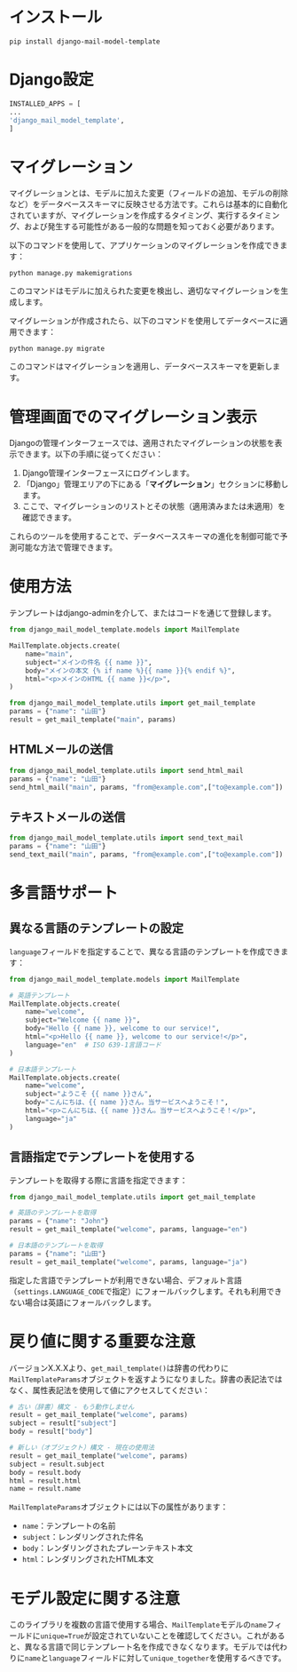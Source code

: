 # インストール

```shell
pip install django-mail-model-template
```

# Django設定

```python
INSTALLED_APPS = [
...
'django_mail_model_template',
]
```

# マイグレーション

マイグレーションとは、モデルに加えた変更（フィールドの追加、モデルの削除など）をデータベーススキーマに反映させる方法です。これらは基本的に自動化されていますが、マイグレーションを作成するタイミング、実行するタイミング、および発生する可能性がある一般的な問題を知っておく必要があります。

以下のコマンドを使用して、アプリケーションのマイグレーションを作成できます：

```shell
python manage.py makemigrations
```

このコマンドはモデルに加えられた変更を検出し、適切なマイグレーションを生成します。

マイグレーションが作成されたら、以下のコマンドを使用してデータベースに適用できます：

```shell
python manage.py migrate
```

このコマンドはマイグレーションを適用し、データベーススキーマを更新します。

# 管理画面でのマイグレーション表示

Djangoの管理インターフェースでは、適用されたマイグレーションの状態を表示できます。以下の手順に従ってください：

1. Django管理インターフェースにログインします。
2. 「Django」管理エリアの下にある「**マイグレーション**」セクションに移動します。
3. ここで、マイグレーションのリストとその状態（適用済みまたは未適用）を確認できます。

これらのツールを使用することで、データベーススキーマの進化を制御可能で予測可能な方法で管理できます。

# 使用方法

テンプレートはdjango-adminを介して、またはコードを通じて登録します。

```python
from django_mail_model_template.models import MailTemplate

MailTemplate.objects.create(
    name="main",
    subject="メインの件名 {{ name }}",
    body="メインの本文 {% if name %}{{ name }}{% endif %}",
    html="<p>メインのHTML {{ name }}</p>",
)
```

```python
from django_mail_model_template.utils import get_mail_template
params = {"name": "山田"}
result = get_mail_template("main", params)
```

## HTMLメールの送信

```python
from django_mail_model_template.utils import send_html_mail
params = {"name": "山田"}
send_html_mail("main", params, "from@example.com",["to@example.com"])
```

## テキストメールの送信

```python
from django_mail_model_template.utils import send_text_mail
params = {"name": "山田"}
send_text_mail("main", params, "from@example.com",["to@example.com"])
```

# 多言語サポート

## 異なる言語のテンプレートの設定

`language`フィールドを指定することで、異なる言語のテンプレートを作成できます：

```python
from django_mail_model_template.models import MailTemplate

# 英語テンプレート
MailTemplate.objects.create(
    name="welcome",
    subject="Welcome {{ name }}",
    body="Hello {{ name }}, welcome to our service!",
    html="<p>Hello {{ name }}, welcome to our service!</p>",
    language="en"  # ISO 639-1言語コード
)

# 日本語テンプレート
MailTemplate.objects.create(
    name="welcome",
    subject="ようこそ {{ name }}さん",
    body="こんにちは、{{ name }}さん。当サービスへようこそ！",
    html="<p>こんにちは、{{ name }}さん。当サービスへようこそ！</p>",
    language="ja"
)
```

## 言語指定でテンプレートを使用する

テンプレートを取得する際に言語を指定できます：

```python
from django_mail_model_template.utils import get_mail_template

# 英語のテンプレートを取得
params = {"name": "John"}
result = get_mail_template("welcome", params, language="en")

# 日本語のテンプレートを取得
params = {"name": "山田"}
result = get_mail_template("welcome", params, language="ja")
```

指定した言語でテンプレートが利用できない場合、デフォルト言語（`settings.LANGUAGE_CODE`で指定）にフォールバックします。それも利用できない場合は英語にフォールバックします。

# 戻り値に関する重要な注意

バージョンX.X.Xより、`get_mail_template()`は辞書の代わりに`MailTemplateParams`オブジェクトを返すようになりました。辞書の表記法ではなく、属性表記法を使用して値にアクセスしてください：

```python
# 古い（辞書）構文 - もう動作しません
result = get_mail_template("welcome", params)
subject = result["subject"]
body = result["body"]

# 新しい（オブジェクト）構文 - 現在の使用法
result = get_mail_template("welcome", params)
subject = result.subject
body = result.body
html = result.html
name = result.name
```

`MailTemplateParams`オブジェクトには以下の属性があります：
- `name`：テンプレートの名前
- `subject`：レンダリングされた件名
- `body`：レンダリングされたプレーンテキスト本文
- `html`：レンダリングされたHTML本文

# モデル設定に関する注意

このライブラリを複数の言語で使用する場合、`MailTemplate`モデルの`name`フィールドに`unique=True`が設定されていないことを確認してください。これがあると、異なる言語で同じテンプレート名を作成できなくなります。モデルでは代わりに`name`と`language`フィールドに対して`unique_together`を使用するべきです。